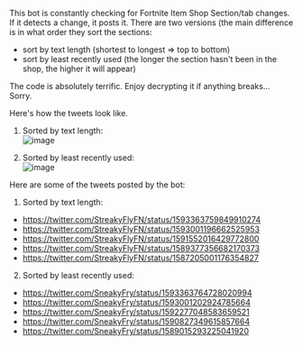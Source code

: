 This bot is constantly checking for Fortnite Item Shop Section/tab changes. If it detects a change, it posts it.
There are two versions (the main difference is in what order they sort the sections:
 - sort by text length (shortest to longest => top to bottom)
 - sort by least recently used (the longer the section hasn't been in the shop, the higher it will appear)

The code is absolutely terrific. Enjoy decrypting it if anything breaks... Sorry.

Here's how the tweets look like.

1. Sorted by text length:  
![image](https://user-images.githubusercontent.com/53691430/219424068-2cd747d3-de52-4e95-a170-a60f5f0312d5.png)

2. Sorted by least recently used:  
![image](https://user-images.githubusercontent.com/53691430/219424477-a4a3b2be-52f2-4c20-8a9f-43aca079cc63.png)

Here are some of the tweets posted by the bot:
1. Sorted by text length:
 - https://twitter.com/StreakyFlyFN/status/1593363759849910274
 - https://twitter.com/StreakyFlyFN/status/1593001196662525953
 - https://twitter.com/StreakyFlyFN/status/1591552016429772800
 - https://twitter.com/StreakyFlyFN/status/1589377356682170373
 - https://twitter.com/StreakyFlyFN/status/1587205001176354827
  
2. Sorted by least recently used:
 - https://twitter.com/SneakyFry/status/1593363764728020994
 - https://twitter.com/SneakyFry/status/1593001202924785664
 - https://twitter.com/SneakyFry/status/1592277048583659521
 - https://twitter.com/SneakyFry/status/1590827349615857664
 - https://twitter.com/SneakyFry/status/1589015293225041920
